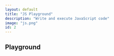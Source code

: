```yaml
---
layout: default
title: "JS Playground"
description: "Write and execute JavaScript code"
image: "js.png"
id: 2
---
```


## Playground

<div id="editor"></div>
<div id="error" class="info-error"></div>

<script src="./js/highlighter.js"></script>
<script src="./js/core_editor.js"></script>

<script>
"use strict";

const pi = Math.PI;

const abs = (n) => { return Math.abs(n); }
const floor = (n) => { return Math.floor(n); }
const round = (n) => { return Math.round(n); }
const ceil = (n) => { return Math.ceil(n); }

const pow = (n) => { return Math.pow(n); }
const sqrt = (n) => { return Math.sqrt(n); }

const sin = (n) => { return Math.sin(n); }
const cos = (n) => { return Math.cos(n); }
const tan = (n) => { return Math.tan(n); }
const cot = (n) => { return Math.cot(n); }

const d2r = pi/180;
const r2d = 180/pi;

const editor = new CoreEditor("#editor", { highlight: true , lang: "js" , value: `const get_pi = (n) =>{
  let pi = 3;
  let sign = 1;
  for (let i=2;i<n*2+2;i+=2) {
    pi += sign*(4/(i*(i+1)*(i+2)));
    sign *= -1;
  }
  return pi;
}

let a = "";
const b = 8;
const c = 16;
const m = (c+1)*b;
for (let i=1;i<=m;i+=b) {
  const x = get_pi(i);
  a += \`\${(i-1).toString().padStart(m.toString().length," ")} | \${x.toFixed(8)} | \${abs(pi-x).toFixed(8).replace(/[0.]/g," ")}\\n\`;
}
a;` });

const update = () => {
  const val = editor.textarea.value;
  try {
    const result = eval(val);
    error.innerText = result.toString();
  } catch (err) {
    error.innerText = err.toString();
  }
}
  
editor.textarea.addEventListener("input",() => {
  update();
});
update();

  
</script>
